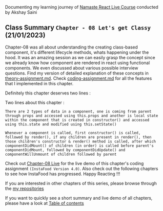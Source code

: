 
   Documenting my learning journey of [Namaste React Live Course](https://learn.namastedev.com/) conducted by Akshay Saini

## Class Summary `Chapter - 08 Let's get Classy` (21/01/2023)
  
  Chapter-08 was all about understanding the creating class-based component, it's different lifecycle methods, whats happening under the hood. It was an amazing session as we can easily grasp the concept since we already know how component are rendered in react using functional components. We even discussed about various possible interview questions. Find my version of detailed explanation of these concepts in [theory-assignment.md](https://github.com/Learn-React-With-Harshi/chapter-08-lets-get-classy/blob/main/theory-assignment.md). Check [coding-assignment.md](https://github.com/Learn-React-With-Harshi/chapter-08-lets-get-classy/blob/main/coding-assignment.md) for all the features that I implemented in this chapter.
 
Definitely this chapter deserves two lines :

Two lines about this chapter : 

`There are 2 types of data in a component, one is coming from parent through props and accessed using this.props and another is local state within the component that is created in constructor() and accessed using this.state and modified using this.setState()`


`Whenever a component is called, first constructor() is called, followed by render(), if any children are present in render(), then those children's constructor & render() method is called, after which componentDidMount() of children (in order) is called before parent's componentDidMount, followed by componentDidUpdate() and componentWillUnmount of children followed by parent`


Check out [Chapter-08 Live](https://learn-react-with-harshi-chapter-08.netlify.app/) for the live demo of this chapter's coding assignment `(InstaFood Version 4.0)`. Also check out the following chapters to see how InstaFood has progressed. Happy Reacting !!!


If you are interested in other chapters of this series, please browse through the [my repositories](https://github.com/orgs/Learn-React-With-Harshi/repositories)

If you want to quickly see a short summary and live demo of all chapters, please have a look at [Table of contents](https://github.com/Learn-React-With-Harshi/table-of-contents)